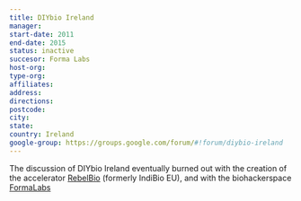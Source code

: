 ```yaml
---
title: DIYbio Ireland
manager: 
start-date: 2011
end-date: 2015
status: inactive
succesor: Forma Labs
host-org: 
type-org: 
affiliates: 
address: 
directions: 
postcode: 
city: 
state: 
country: Ireland
google-group: https://groups.google.com/forum/#!forum/diybio-ireland
---
```


The discussion of DIYbio Ireland eventually burned out with the creation of the accelerator [RebelBio]() (formerly IndiBio EU), and with the biohackerspace [FormaLabs]()
